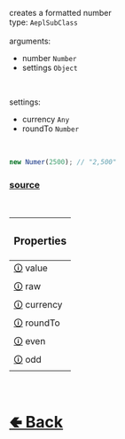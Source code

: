 creates a formatted number<br>
type: `AeplSubClass`<br><br>
arguments:
- number `Number`
- settings `Object`
<br>

settings:
- currency `Any`
- roundTo `Number`

<br>

```js
new Numer(2500); // "2,500"
```

### [source](https://github.com/shysolocup/noscord.js/blob/main/src/Services/UtilService/custard/Numer.js)

<br>

| <h3>Properties</h3> |
| - |
| [🛈](https://github.com/shysolocup/noscord.js/wiki/Util.Numer.value) value |
| [🛈](https://github.com/shysolocup/noscord.js/wiki/Util.Numer.raw) raw |
| [🛈](https://github.com/shysolocup/noscord.js/wiki/Util.Numer.currency) currency |
| [🛈](https://github.com/shysolocup/noscord.js/wiki/Util.Numer.roundTo) roundTo |
| [🛈](https://github.com/shysolocup/noscord.js/wiki/Util.Numer.even) even |
| [🛈](https://github.com/shysolocup/noscord.js/wiki/Util.Numer.odd) odd |

<br> <h1> [🢀 Back](https://github.com/shysolocup/noscord.js/wiki/Util) </h1>